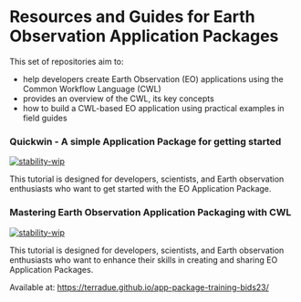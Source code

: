 # Resources and Guides for Earth Observation Application Packages

This set of repositories aim to:

* help developers create Earth Observation (EO) applications using the Common Workflow Language (CWL)
* provides an overview of the CWL, its key concepts
* how to build a CWL-based EO application using practical examples in field guides

### Quickwin - A simple Application Package for getting started

[![stability-wip](https://img.shields.io/badge/stability-wip-lightgrey.svg)](https://github.com/mkenney/software-guides/blob/master/STABILITY-BADGES.md#work-in-progress)

This tutorial is designed for developers, scientists, and Earth observation enthusiasts who want to get started with the EO Application Package.

### Mastering Earth Observation Application Packaging with CWL

[![stability-wip](https://img.shields.io/badge/stability-wip-lightgrey.svg)](https://github.com/mkenney/software-guides/blob/master/STABILITY-BADGES.md#work-in-progress)

This tutorial is designed for developers, scientists, and Earth observation enthusiasts who want to enhance their skills in creating and sharing EO Application Packages.

Available at: https://terradue.github.io/app-package-training-bids23/
